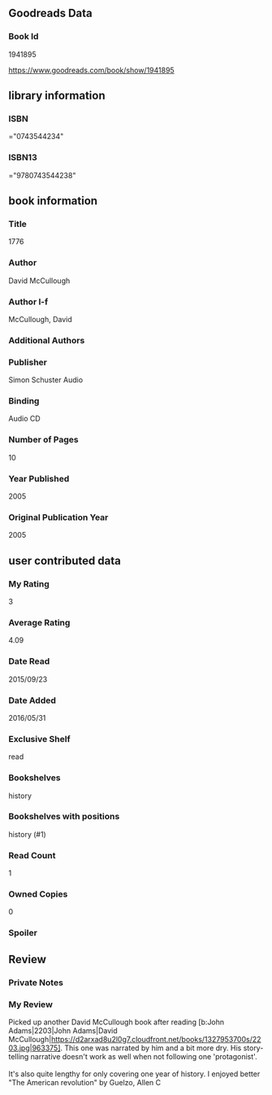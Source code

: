 <!-- This template shows how to bulk convert all columns of data into one markdown file -->
<!-- caveat: KeyError if there's a mismatch. Empty values output nothing -->

## Goodreads Data

### Book Id 

1941895

https://www.goodreads.com/book/show/1941895

## library information

### ISBN 
="0743544234"

### ISBN13 
="9780743544238"

## book information

### Title
1776

### Author 
David McCullough

### Author l-f 
McCullough, David

### Additional Authors


### Publisher 
Simon  Schuster Audio

### Binding
Audio CD

### Number of Pages
10

### Year Published
2005

### Original Publication Year 
2005

## user contributed data

### My Rating
3

### Average Rating
4.09

### Date Read
2015/09/23

### Date Added
2016/05/31

### Exclusive Shelf
read

### Bookshelves
history

### Bookshelves with positions
history (#1)

### Read Count
1

### Owned Copies
0

### Spoiler 


## Review

### Private Notes


### My Review
Picked up another David McCullough book after reading [b:John Adams|2203|John Adams|David McCullough|https://d2arxad8u2l0g7.cloudfront.net/books/1327953700s/2203.jpg|963375]. This one was narrated by him and a bit more dry. His story-telling narrative doesn't work as well when not following one 'protagonist'.<br/><br/>It's also quite lengthy for only covering one year of history. I enjoyed better "The American revolution" by Guelzo, Allen C